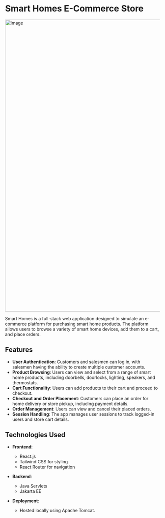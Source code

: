 # Smart Homes E-Commerce Store
<img width="947" alt="image" src="https://github.com/user-attachments/assets/9d69db28-1f5a-4298-b73b-510b1af500af">

Smart Homes is a full-stack web application designed to simulate an e-commerce platform for purchasing smart home products. The platform allows users to browse a variety of smart home devices, add them to a cart, and place orders.
## Features

- **User Authentication**: Customers and salesmen can log in, with salesmen having the ability to create multiple customer accounts.
- **Product Browsing**: Users can view and select from a range of smart home products, including doorbells, doorlocks, lighting, speakers, and thermostats.
- **Cart Functionality**: Users can add products to their cart and proceed to checkout.
- **Checkout and Order Placement**: Customers can place an order for home delivery or store pickup, including payment details.
- **Order Management**: Users can view and cancel their placed orders.
- **Session Handling**: The app manages user sessions to track logged-in users and store cart details.

## Technologies Used

- **Frontend**: 
  - React.js
  - Tailwind CSS for styling
  - React Router for navigation

- **Backend**:
  - Java Servlets
  - Jakarta EE

- **Deployment**:
  - Hosted locally using Apache Tomcat.
